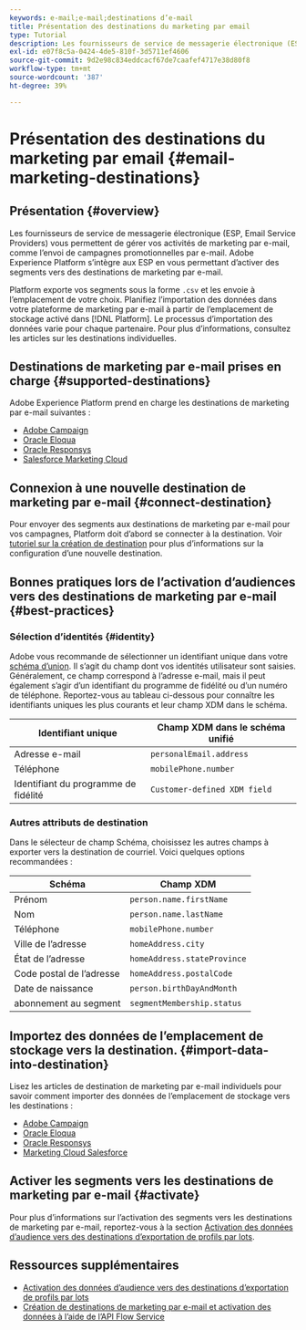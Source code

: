 ```yaml
---
keywords: e-mail;e-mail;destinations d’e-mail
title: Présentation des destinations du marketing par email
type: Tutorial
description: Les fournisseurs de service de messagerie électronique (ESP, Email Service Providers) vous permettent de gérer vos activités de marketing par e-mail, comme l’envoi de campagnes promotionnelles par e-mail.
exl-id: e07f8c5a-0424-4de5-810f-3d5711ef4606
source-git-commit: 9d2e98c834eddcacf67de7caafef4717e38d80f8
workflow-type: tm+mt
source-wordcount: '387'
ht-degree: 39%

---
```


# Présentation des destinations du marketing par email {#email-marketing-destinations}

## Présentation {#overview}

Les fournisseurs de service de messagerie électronique (ESP, Email Service Providers) vous permettent de gérer vos activités de marketing par e-mail, comme l’envoi de campagnes promotionnelles par e-mail. Adobe Experience Platform s’intègre aux ESP en vous permettant d’activer des segments vers des destinations de marketing par e-mail.

Platform exporte vos segments sous la forme `.csv` et les envoie à l’emplacement de votre choix. Planifiez l’importation des données dans votre plateforme de marketing par e-mail à partir de l’emplacement de stockage activé dans [!DNL Platform]. Le processus d’importation des données varie pour chaque partenaire. Pour plus d’informations, consultez les articles sur les destinations individuelles.

## Destinations de marketing par e-mail prises en charge {#supported-destinations}

Adobe Experience Platform prend en charge les destinations de marketing par e-mail suivantes :

* [Adobe Campaign](adobe-campaign.md)
* [Oracle Eloqua](oracle-eloqua.md)
* [Oracle Responsys](oracle-responsys.md)
* [Salesforce Marketing Cloud](salesforce-marketing-cloud.md)

## Connexion à une nouvelle destination de marketing par e-mail {#connect-destination}

Pour envoyer des segments aux destinations de marketing par e-mail pour vos campagnes, Platform doit d’abord se connecter à la destination. Voir [tutoriel sur la création de destination](../../ui/connect-destination.md) pour plus d’informations sur la configuration d’une nouvelle destination.

## Bonnes pratiques lors de l’activation d’audiences vers des destinations de marketing par e-mail {#best-practices}

### Sélection d’identités {#identity}

Adobe vous recommande de sélectionner un identifiant unique dans votre [schéma d’union](../../../profile/home.md#profile-fragments-and-union-schemas). Il s’agit du champ dont vos identités utilisateur sont saisies. Généralement, ce champ correspond à l’adresse e-mail, mais il peut également s’agir d’un identifiant du programme de fidélité ou d’un numéro de téléphone. Reportez-vous au tableau ci-dessous pour connaître les identifiants uniques les plus courants et leur champ XDM dans le schéma.

| Identifiant unique | Champ XDM dans le schéma unifié |
|----------------- | ---------------------------|
| Adresse e-mail | `personalEmail.address` |
| Téléphone | `mobilePhone.number` |
| Identifiant du programme de fidélité | `Customer-defined XDM field` |

### Autres attributs de destination

Dans le sélecteur de champ Schéma, choisissez les autres champs à exporter vers la destination de courriel. Voici quelques options recommandées :

| Schéma | Champ XDM |
|------ | ---------|
| Prénom | `person.name.firstName` |
| Nom | `person.name.lastName` |
| Téléphone | `mobilePhone.number` |
| Ville de l’adresse | `homeAddress.city` |
| État de l’adresse | `homeAddress.stateProvince` |
| Code postal de l’adresse | `homeAddress.postalCode` |
| Date de naissance | `person.birthDayAndMonth` |
| abonnement au segment | `segmentMembership.status` |

## Importez des données de l’emplacement de stockage vers la destination. {#import-data-into-destination}

Lisez les articles de destination de marketing par e-mail individuels pour savoir comment importer des données de l’emplacement de stockage vers les destinations :

* [Adobe Campaign](adobe-campaign.md)
* [Oracle Eloqua](oracle-eloqua.md)
* [Oracle Responsys](oracle-responsys.md)
* [Marketing Cloud Salesforce](salesforce-marketing-cloud.md)

## Activer les segments vers les destinations de marketing par e-mail {#activate}

Pour plus d’informations sur l’activation des segments vers les destinations de marketing par e-mail, reportez-vous à la section [Activation des données d’audience vers des destinations d’exportation de profils par lots](../../ui/activate-batch-profile-destinations.md).

## Ressources supplémentaires

* [Activation des données d’audience vers des destinations d’exportation de profils par lots](../../ui/activate-batch-profile-destinations.md)
* [Création de destinations de marketing par e-mail et activation des données à l’aide de l’API Flow Service](../../api/connect-activate-batch-destinations.md)
